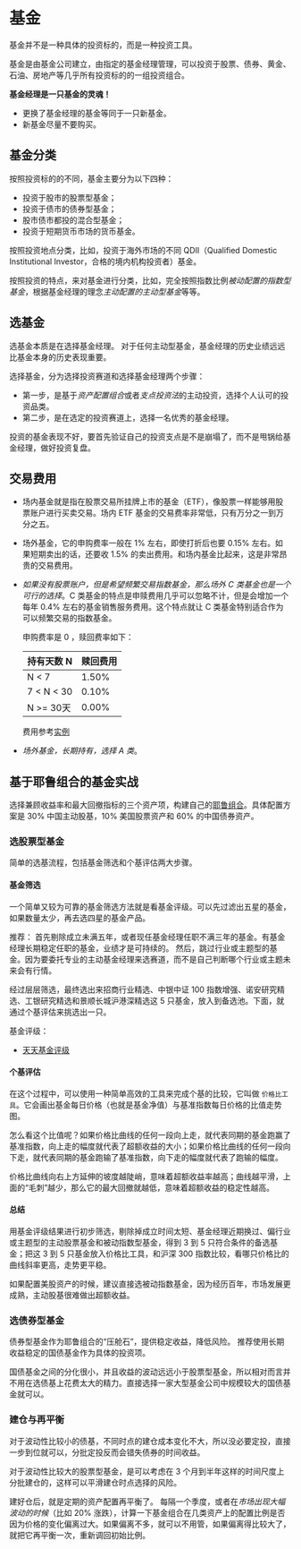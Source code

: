 # 基金

基金并不是一种具体的投资标的，而是一种投资工具。

基金是由基金公司建立，由指定的基金经理管理，可以投资于股票、债券、黄金、石油、房地产等几乎所有投资标的的一组投资组合。

**基金经理是一只基金的灵魂！**
- 更换了基金经理的基金等同于一只新基金。
- 新基金尽量不要购买。

## 基金分类

按照投资标的的不同，基金主要分为以下四种：
- 投资于股市的股票型基金；
- 投资于债市的债券型基金；
- 股市债市都投的混合型基金；
- 投资于短期货币市场的货币基金。

按照投资地点分类，比如，投资于海外市场的不同 QDII（Qualified Domestic Institutional Investor，合格的境内机构投资者）基金。

按照投资的特点，来对基金进行分类，比如，完全按照指数比例*被动配置的指数型基金*，根据基金经理的理念*主动配置的主动型基金*等等。

## 选基金

选基金本质是在选择基金经理。
对于任何主动型基金，基金经理的历史业绩远远比基金本身的历史表现重要。

选择基金，分为选择投资赛道和选择基金经理两个步骤：
- 第一步，是基于*资产配置组合*或者*支点投资法*的主动投资，选择个人认可的投资品类。
- 第二步，是在选定的投资赛道上，选择一名优秀的基金经理。

投资的基金表现不好，要首先验证自己的投资支点是不是崩塌了，而不是甩锅给基金经理，做好投资复盘。

## 交易费用

- 场内基金就是指在股票交易所挂牌上市的基金（ETF），像股票一样能够用股票账户进行买卖交易。场内 ETF 基金的交易费率非常低，只有万分之一到万分之五。
- 场外基金，它的申购费率一般在 1% 左右，即使打折后也要 0.15% 左右。如果短期卖出的话，还要收 1.5% 的卖出费用。和场内基金比起来，这是非常昂贵的交易费用。
- *如果没有股票账户，但是希望频繁交易指数基金，那么场外 C 类基金也是一个可行的选择*。C 类基金的特点是申赎费用几乎可以忽略不计，但是会增加一个每年 0.4% 左右的基金销售服务费用。这个特点就让 C 类基金特别适合作为可以频繁交易的指数基金。

   申购费率是 0 ，赎回费率如下：

   | 持有天数 N | 赎回费用 |
   | -- | -- |
   | N < 7 | 1.50% |
   | 7 < N < 30 | 0.10% |
   | N >= 30天 | 0.00% |

   费用参考[实例](http://fundf10.eastmoney.com/jjfl_003579.html)

- *场外基金，长期持有，选择 A 类*。

## 基于耶鲁组合的基金实战

选择兼顾收益率和最大回撤指标的三个资产项，构建自己的[耶鲁组合](../asset-portfolio/04.md)。具体配置方案是 30% 中国主动股基，10% 美国股票资产和 60% 的中国债券资产。

### 选股票型基金

简单的选基流程，包括基金筛选和个基评估两大步骤。

#### 基金筛选

一个简单又较为可靠的基金筛选方法就是看基金评级。可以先过滤出五星的基金，如果数量太少，再去选四星的基金产品。

推荐：
首先剔除成立未满五年，或者现任基金经理任职不满三年的基金。有基金经理长期稳定任职的基金，业绩才是可持续的。
然后，跳过行业或主题型的基金。因为要委托专业的主动基金经理来选赛道，而不是自己判断哪个行业或主题未来会有行情。

经过层层筛选，最终选出来招商行业精选、中银中证 100 指数增强、诺安研究精选、工银研究精选和景顺长城沪港深精选这 5 只基金，放入到备选池。下面，就通过个基评估来挑选出一只。

基金评级：
- [天天基金评级](https://fund.eastmoney.com/data/fundrating.html)

#### 个基评估

在这个过程中，可以使用一种简单高效的工具来完成个基的比较，它叫做 `价格比工具`。它会画出基金每日价格（也就是基金净值）与基准指数每日价格的比值走势图。

怎么看这个比值呢？如果价格比曲线的任何一段向上走，就代表同期的基金跑赢了基准指数，向上走的幅度就代表了超额收益的大小；如果价格比曲线的任何一段向下走，就代表同期的基金跑输了基准指数，向下走的幅度就代表了跑输的幅度。

价格比曲线向右上方延伸的坡度越陡峭，意味着超额收益率越高；曲线越平滑，上面的“毛刺”越少，那么它的最大回撤就越低，意味着超额收益的稳定性越高。

#### 总结

用基金评级结果进行初步筛选，剔除掉成立时间太短、基金经理近期换过、偏行业或主题型的主动股票基金和被动指数型基金，得到 3 到 5 只符合条件的备选基金；把这 3 到 5 只基金放入价格比工具，和沪深 300 指数比较，看哪只价格比的曲线斜率更高，走势更平稳。

如果配置美股资产的时候，建议直接选被动指数基金，因为经历百年，市场发展更成熟，主动股基很难做出超额收益。

### 选债券型基金

债券型基金作为耶鲁组合的“压舱石”，提供稳定收益，降低风险。
推荐使用长期收益稳定的国债基金作为具体的投资项。

国债基金之间的分化很小，并且收益的波动远远小于股票型基金，所以相对而言并不用在选债基上花费太大的精力。直接选择一家大型基金公司中规模较大的国债基金就可以。

### 建仓与再平衡

对于波动性比较小的债基，不同时点的建仓成本变化不大，所以没必要定投，直接一步到位就可以，分批定投反而会错失债券的时间收益。

对于波动性比较大的股票型基金，是可以考虑在 3 个月到半年这样的时间尺度上分批建仓的，这样可以平滑建仓时点选择的风险。

建好仓后，就是定期的资产配置再平衡了。
每隔一个季度，或者在*市场出现大幅波动的时候*（比如 20% 涨跌），计算一下基金组合在几类资产上的配置比例是否因为价格的变化偏离过大。如果偏离不多，就可以不用管，如果偏离得比较大了，就把它再平衡一次，重新调回初始比例。
